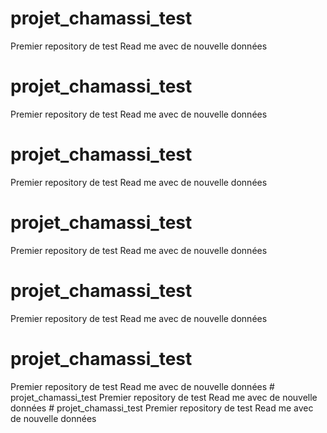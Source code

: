 # projet_chamassi_test
Premier repository de test
Read me avec de nouvelle données 
# projet_chamassi_test
Premier repository de test
Read me avec de nouvelle données 
# projet_chamassi_test
Premier repository de test
Read me avec de nouvelle données 
# projet_chamassi_test
Premier repository de test
Read me avec de nouvelle données 
# projet_chamassi_test
Premier repository de test
Read me avec de nouvelle données 
# projet_chamassi_test
Premier repository de test
Read me avec de nouvelle données # projet_chamassi_test
Premier repository de test
Read me avec de nouvelle données # projet_chamassi_test
Premier repository de test
Read me avec de nouvelle données 
